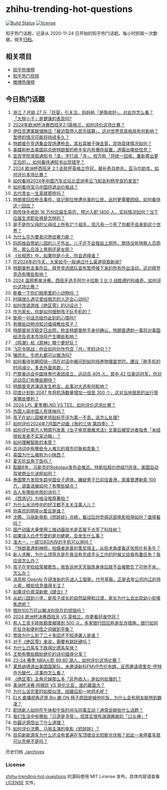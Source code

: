 # zhihu-trending-hot-questions

[![Build Status](https://github.com/justjavac/zhihu-trending-hot-questions/workflows/ci/badge.svg?branch=master)](https://github.com/justjavac/zhihu-trending-hot-questions/actions)
[![license](https://img.shields.io/github/license/justjavac/zhihu-trending-hot-questions)](https://github.com/justjavac/zhihu-trending-hot-questions/blob/master/LICENSE)

知乎热门话题，记录从 2020-11-24
日开始的知乎热门话题。每小时抓取一次数据，按天[归档](./archives)。

## 相关项目

- [知乎热搜榜](https://github.com/justjavac/zhihu-trending-top-search)
- [知乎热门视频](https://github.com/justjavac/zhihu-trending-hot-video)
- [微博热搜榜](https://github.com/justjavac/weibo-trending-hot-search)

## 今日热门话题

<!-- BEGIN -->
<!-- 最后更新时间 Mon Jul 15 2024 07:06:30 GMT+0800 (China Standard Time) -->

1. [浙江 7 月龄 27 斤「巨婴」引关注，妈妈称「是吸收好」，对此你怎么看？「大胖小子」是健康的表现吗?](https://www.zhihu.com/question/661311528)
1. [2024年欧洲杯决赛西班牙2:1英格兰，如何评价这场比赛？](https://www.zhihu.com/question/661617556)
1. [伊拉克遭美联储施压「被迫暂停人民币结算」，这对世界贸易格局有何影响？暂停的情况可能将持续多久？](https://www.zhihu.com/question/661567607)
1. [特朗普在竞选集会现场遭枪击，其右耳被子弹击穿，现场具体情况如何？](https://www.zhihu.com/question/661562229)
1. [美媒称枪击美国前总统特朗普的枪手车内有爆炸装置，透露出哪些信息？](https://www.zhihu.com/question/661612435)
1. [宜宾学院录取通知书「录」字打成「寻」，校方称「将统一回收，重新寄出更正后的」，如何看待通知书出现错字？](https://www.zhihu.com/question/661586069)
1. [2024 欧洲杯西班牙 2:1 击败杯英格兰夺冠，替补奇兵绝杀，亚马尔助攻，如何评价本场比赛？](https://www.zhihu.com/question/659332726)
1. [如何看待2024年中国汽车论坛比亚迪李云飞和吉利杨学良的发言?](https://www.zhihu.com/question/661531510)
1. [如何看待宝马中国将退出价格战？](https://www.zhihu.com/question/661423599)
1. [古代贵女一生真就那样吗？](https://www.zhihu.com/question/658331514)
1. [特朗普回应枪击事件，铭记那位惨遭杀害的公民，此时更需要团结，如何看待这一回应？](https://www.zhihu.com/question/661604343)
1. [网传快手收到 16 万份应届生简历，预计入职 1400 人，实际情况如何？当下应届生求职处境是怎样的？](https://www.zhihu.com/question/661338182)
1. [是不是你父母的父母往上所有2ⁿ个祖先，但凡有一个死了你都不会来到这个世界？](https://www.zhihu.com/question/660713830)
1. [为什么华为要卖问界给赛力斯？](https://www.zhihu.com/question/660773852)
1. [妈妈独自带幼儿园的儿子外出，儿子还不会独自上厕所，商场没有特殊人员厕所，那么应该上男厕还是女厕？](https://www.zhihu.com/question/661457223)
1. [《长相思》中，如果你是小夭，你会选择谁？](https://www.zhihu.com/question/661392250)
1. [在2024年的今天，大家如今一般通过什么渠道获取新闻?](https://www.zhihu.com/question/655126204)
1. [特朗普枪击事件后，拜登竞选团队宣布暂停接下来的所有外出活动，这对拜登竞选有哪些影响？](https://www.zhihu.com/question/661564151)
1. [2024 温网男单决赛，西班牙选手阿尔卡拉斯 3 比 0 战胜德约科维奇，如何评价这场比赛？](https://www.zhihu.com/question/661608754)
1. [能看一下你们相册里的小动物吗 ？](https://www.zhihu.com/question/660816052)
1. [时隔很久遇见曾经暗恋的人还会心动吗?](https://www.zhihu.com/question/661455680)
1. [如何改进游戏《绝区零》的UI设计？](https://www.zhihu.com/question/661145347)
1. [作为家长，你是如何限制孩子玩手机的？](https://www.zhihu.com/question/661239801)
1. [能用一句话总结你此刻的心情吗?](https://www.zhihu.com/question/656210869)
1. [有哪些动物冷知识值得教给孩子？](https://www.zhihu.com/question/660286892)
1. [特朗普状况稳定已出院，枪击特朗普枪手身份确认，特朗普遇刺一事将对美国经济及资本市场将产生哪些影响？](https://www.zhihu.com/question/661573042)
1. [《鸣潮》和《原神》哪个更好玩？](https://www.zhihu.com/question/656931501)
1. [飞花令挑战｜你会如何创作包含「月」字的诗句？?](https://www.zhihu.com/question/661406419)
1. [猪肉丸，牛肉丸都可以做汤吗?](https://www.zhihu.com/question/660593303)
1. [如何看待张朝阳徐一鸿在对话中被问到如何培养物理直觉时，建议「刷手机的时间减少，多去外面奔跑」？](https://www.zhihu.com/question/661536389)
1. [巴黎奥运会中国体育代表团成立，运动员 405 人，其中 42 位奥运冠军，你对运动员们有哪些期待？](https://www.zhihu.com/question/661486843)
1. [特朗普竞选演讲发生枪击，此事对大选有何影响？](https://www.zhihu.com/question/661560136)
1. [印度计划到 2047 年将机场数量增加一倍至 300 个，这对当地居民的出行带来哪些便利？](https://www.zhihu.com/question/661394169)
1. [2024 LPL 夏季赛LNG VS TES，如何评价这场比赛？](https://www.zhihu.com/question/661588757)
1. [外国人闻中国人有体味吗？](https://www.zhihu.com/question/21822074)
1. [孩子在幼儿园被老师贴标签评为第一不乖，该怎么处理?](https://www.zhihu.com/question/657794685)
1. [如何评价2024年7月国产动画《我的三体 第四季》？](https://www.zhihu.com/question/660058892)
1. [如何评价南方人物周刊发表《女子电竞艰难求活》文章后被受访者指责「未经授权发表不实采访稿」？](https://www.zhihu.com/question/661451696)
1. [如何理解智能的本质？](https://www.zhihu.com/question/661343984)
1. [古诗词中有哪些令人难忘的城市印象和意象？](https://www.zhihu.com/question/661420078)
1. [英国为什么被称为小陕西？](https://www.zhihu.com/question/581910566)
1. [夏天吃豆角下饭吗？](https://www.zhihu.com/question/660245309)
1. [酝酿8年，马斯克的Robotaxi发布会推迟，特斯拉股价终结11连涨，美国自动驾驶商业化进程如何？](https://www.zhihu.com/question/661503586)
1. [泰国警方发现失踪中国女子遗体，嫌疑男子已前往香港，家属曾遭勒索 100 万，调查进展如何？有哪些疑点？](https://www.zhihu.com/question/661521733)
1. [古人有哪些听雨的诗句？](https://www.zhihu.com/question/658665740)
1. [《西游记》为啥没按原著拍？](https://www.zhihu.com/question/563999565)
1. [为什么水浒传中的好汉都不太关注美人儿？](https://www.zhihu.com/question/340903482)
1. [你喜欢的明星or爱豆是谁？](https://www.zhihu.com/question/659581046)
1. [沈腾、马丽新电影《抓娃娃》点映，看过后你觉得这部电影拍得如何？值得看吗？](https://www.zhihu.com/question/661498726)
1. [国产动画大量使用三维动画技术是否属于点歪了科技树？](https://www.zhihu.com/question/661486823)
1. [如果误入白虎节堂的是刘姥姥，会发生什么事？](https://www.zhihu.com/question/661333088)
1. [准大一，一部128G内存的手机可以用吗？](https://www.zhihu.com/question/660987883)
1. [「特朗普遇刺神照」拍摄者是普利策奖得主，从技术角度看这张照片有多牛？](https://www.zhihu.com/question/661582831)
1. [新人求解，为什么领导总是在我没有完成手头工作的时候又给我布置任务？我应该怎么办？](https://www.zhihu.com/question/660814184)
1. [孩子在学校经常被欺负，我告诉他天天锻炼身体后就不会被欺负了可他不肯，怎么办？](https://www.zhihu.com/question/658785582)
1. [消息称 OpenAI 在研发新的先进人工智能，代号草莓，正是去年公司内讧的导火索，哪些信息值得关注？](https://www.zhihu.com/question/661486785)
1. [如果评价周深新歌《缝合》?](https://www.zhihu.com/question/661564686)
1. [从幼儿园到小学，是孩子成长的自然延伸和过渡，家长为什么会出现幼小衔接焦虑呢？](https://www.zhihu.com/question/661483056)
1. [借你100万可以解决你现在的烦恼吗？](https://www.zhihu.com/question/661500631)
1. [2024 欧洲杯决赛西班牙 VS 英格兰，你更看好谁夺冠？](https://www.zhihu.com/question/661449467)
1. [有人工资卡转账额度被降到 500 元，多家银行回应称是反诈措施，银行如何在反诈和便利性之间做到平衡？](https://www.zhihu.com/question/661565600)
1. [贾政为什么到了二十多回还不知道袭人是谁？](https://www.zhihu.com/question/660649236)
1. [对于《绝区零》来说，需要有跳跃键吗？](https://www.zhihu.com/question/660753427)
1. [为什么日系车下跌得比德系车快？](https://www.zhihu.com/question/660796838)
1. [王勃有哪些精妙绝伦的诗句值得分享？](https://www.zhihu.com/question/657511881)
1. [23-24 赛季 NBA火箭 99:80 湖人，如何评价这场比赛？](https://www.zhihu.com/question/661482296)
1. [莱昂纳德退出美国国家队，未邀请新科FMVP杰伦布朗，反而邀请德里克-怀特作为替代，这事你怎么看？](https://www.zhihu.com/question/661395387)
1. [《绝区零》主角兄妹那么多「灰色收入」是如何处理的？](https://www.zhihu.com/question/661238663)
1. [美洲杯决赛 阿根廷 VS 哥伦比亚，谁的赢面大？](https://www.zhihu.com/question/661312840)
1. [为什么谈恋爱时如胶似漆，结婚后却一地鸡毛呢？](https://www.zhihu.com/question/661487994)
1. [ELK 直播视角还原 Bin 踢 ON 椅子原因是喊他吃饭，为什么会有网友联想到霸凌？](https://www.zhihu.com/question/661414918)
1. [职场新人如何在午休和午饭时间与同事互动？通常会聊些什么话题？](https://www.zhihu.com/question/660814280)
1. [我们生活中有哪些「只道是寻常」，但其实很有渊源典故的「口头禅」?](https://www.zhihu.com/question/661062700)
1. [你最近感悟出了什么道理？](https://www.zhihu.com/question/661493467)
1. [如何评价沈腾、马丽主演的电影《抓娃娃》？](https://www.zhihu.com/question/661227751)
1. [目前新能源车为什么还没有普遍在车顶增设太阳能光伏板？如此一来停着车就可以充电不是吗？](https://www.zhihu.com/question/601845956)

<!-- END -->

历史归档 [./archives](./archives)

### License

[zhihu-trending-hot-questions](https://github.com/justjavac/zhihu-trending-hot-questions)
的源码使用 MIT License 发布。具体内容请查看 [LICENSE](./LICENSE) 文件。

